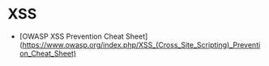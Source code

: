 # XSS

- [OWASP XSS Prevention Cheat Sheet]
(https://www.owasp.org/index.php/XSS_(Cross_Site_Scripting)_Prevention_Cheat_Sheet)
